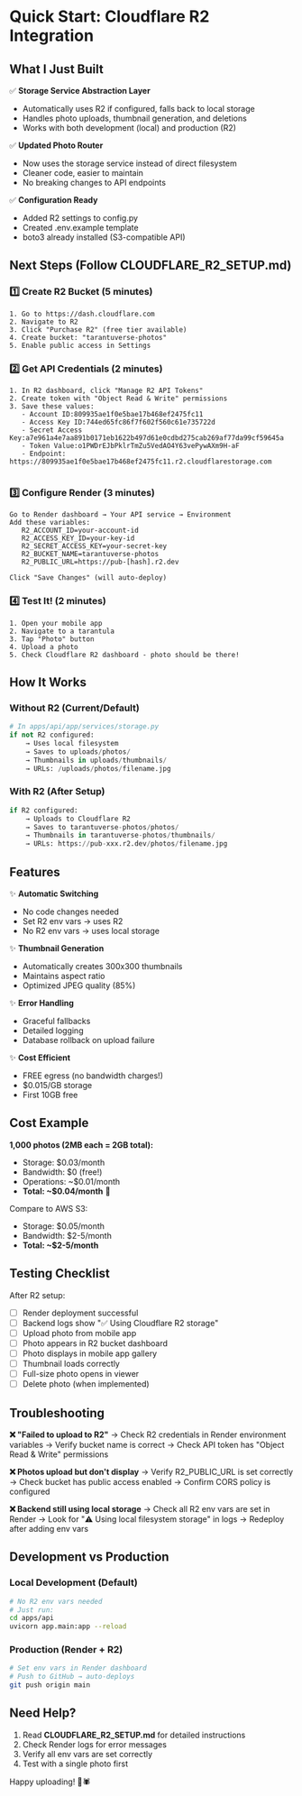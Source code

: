 # Quick Start: Cloudflare R2 Integration

## What I Just Built

✅ **Storage Service Abstraction Layer**
- Automatically uses R2 if configured, falls back to local storage
- Handles photo uploads, thumbnail generation, and deletions
- Works with both development (local) and production (R2)

✅ **Updated Photo Router**
- Now uses the storage service instead of direct filesystem
- Cleaner code, easier to maintain
- No breaking changes to API endpoints

✅ **Configuration Ready**
- Added R2 settings to config.py
- Created .env.example template
- boto3 already installed (S3-compatible API)

## Next Steps (Follow CLOUDFLARE_R2_SETUP.md)

### 1️⃣ Create R2 Bucket (5 minutes)
```
1. Go to https://dash.cloudflare.com
2. Navigate to R2
3. Click "Purchase R2" (free tier available)
4. Create bucket: "tarantuverse-photos"
5. Enable public access in Settings
```

### 2️⃣ Get API Credentials (2 minutes)
```
1. In R2 dashboard, click "Manage R2 API Tokens"
2. Create token with "Object Read & Write" permissions
3. Save these values:
   - Account ID:809935ae1f0e5bae17b468ef2475fc11
   - Access Key ID:744ed65fc86f7f602f560c61e735722d
   - Secret Access Key:a7e961a4e7aa891b0171eb1622b497d61e0cdbd275cab269af77da99cf59645a
   - Token Value:o1PWDrEJbPklrTmZu5VedAO4Y63vePywAXm9H-aF
   - Endpoint: https://809935ae1f0e5bae17b468ef2475fc11.r2.cloudflarestorage.com
   
```

### 3️⃣ Configure Render (3 minutes)
```
Go to Render dashboard → Your API service → Environment
Add these variables:
   R2_ACCOUNT_ID=your-account-id
   R2_ACCESS_KEY_ID=your-key-id
   R2_SECRET_ACCESS_KEY=your-secret-key
   R2_BUCKET_NAME=tarantuverse-photos
   R2_PUBLIC_URL=https://pub-[hash].r2.dev

Click "Save Changes" (will auto-deploy)
```

### 4️⃣ Test It! (2 minutes)
```
1. Open your mobile app
2. Navigate to a tarantula
3. Tap "Photo" button
4. Upload a photo
5. Check Cloudflare R2 dashboard - photo should be there!
```

## How It Works

### Without R2 (Current/Default)
```python
# In apps/api/app/services/storage.py
if not R2 configured:
    → Uses local filesystem
    → Saves to uploads/photos/
    → Thumbnails in uploads/thumbnails/
    → URLs: /uploads/photos/filename.jpg
```

### With R2 (After Setup)
```python
if R2 configured:
    → Uploads to Cloudflare R2
    → Saves to tarantuverse-photos/photos/
    → Thumbnails in tarantuverse-photos/thumbnails/
    → URLs: https://pub-xxx.r2.dev/photos/filename.jpg
```

## Features

✨ **Automatic Switching**
- No code changes needed
- Set R2 env vars → uses R2
- No R2 env vars → uses local storage

✨ **Thumbnail Generation**
- Automatically creates 300x300 thumbnails
- Maintains aspect ratio
- Optimized JPEG quality (85%)

✨ **Error Handling**
- Graceful fallbacks
- Detailed logging
- Database rollback on upload failure

✨ **Cost Efficient**
- FREE egress (no bandwidth charges!)
- $0.015/GB storage
- First 10GB free

## Cost Example

**1,000 photos (2MB each = 2GB total):**
- Storage: $0.03/month
- Bandwidth: $0 (free!)
- Operations: ~$0.01/month
- **Total: ~$0.04/month** 🎉

Compare to AWS S3:
- Storage: $0.05/month
- Bandwidth: $2-5/month
- **Total: ~$2-5/month**

## Testing Checklist

After R2 setup:

- [ ] Render deployment successful
- [ ] Backend logs show "✅ Using Cloudflare R2 storage"
- [ ] Upload photo from mobile app
- [ ] Photo appears in R2 bucket dashboard
- [ ] Photo displays in mobile app gallery
- [ ] Thumbnail loads correctly
- [ ] Full-size photo opens in viewer
- [ ] Delete photo (when implemented)

## Troubleshooting

**❌ "Failed to upload to R2"**
→ Check R2 credentials in Render environment variables
→ Verify bucket name is correct
→ Check API token has "Object Read & Write" permissions

**❌ Photos upload but don't display**
→ Verify R2_PUBLIC_URL is set correctly
→ Check bucket has public access enabled
→ Confirm CORS policy is configured

**❌ Backend still using local storage**
→ Check all R2 env vars are set in Render
→ Look for "⚠️ Using local filesystem storage" in logs
→ Redeploy after adding env vars

## Development vs Production

### Local Development (Default)
```bash
# No R2 env vars needed
# Just run:
cd apps/api
uvicorn app.main:app --reload
```

### Production (Render + R2)
```bash
# Set env vars in Render dashboard
# Push to GitHub → auto-deploys
git push origin main
```

## Need Help?

1. Read **CLOUDFLARE_R2_SETUP.md** for detailed instructions
2. Check Render logs for error messages
3. Verify all env vars are set correctly
4. Test with a single photo first

Happy uploading! 📸🕷️

